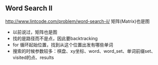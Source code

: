 ## Word Search II
http://www.lintcode.com/problem/word-search-ii/ 
矩阵(Matrix)也是图

- 以前说过，矩阵也是图
- 找的是路径而不是点，因此要backtracking
- for 循环起始位置，找到从这个位置出发有哪些单词
- 搜索的时候参数较多：棋盘、xy坐标、word、word_set、单词前缀set、visited的点、results


 